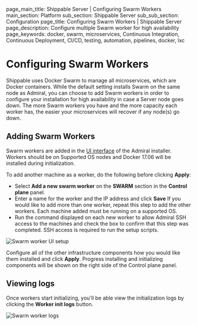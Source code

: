 page_main_title: Shippable Server | Configuring Swarm Workers
main_section: Platform
sub_section: Shippable Server
sub_sub_section: Configuration
page_title: Configuring Swarm Workers | Shippable Server
page_description: Configure multiple Swarm worker for high availability
page_keywords: docker, swarm, microservices, Continuous Integration, Continuous Deployment, CI/CD, testing, automation, pipelines, docker, lxc

# Configuring Swarm Workers

Shippable uses Docker Swarm to manage all microservices, which are Docker containers. While the default setting installs Swarm on the same node as Admiral, you can choose to add Swarm workers in order to configure your installation for high availability in case a Server node goes down. The more Swarm workers you have and the more capacity each worker has, the easier your microservices will recover if any node(s) go down.

## Adding Swarm Workers

Swarm workers are added in the [UI interface](/platform/tutorial/server/install/#the-admiral-ui) of the Admiral installer.  Workers should be on Supported OS nodes and Docker 17.06 will be installed during initialization.

To add another machine as a worker, do the following before clicking **Apply**:

- Select **Add a new swarm worker** on the **SWARM** section in the **Control plane** panel.
- Enter a name for the worker and the IP address and click **Save**  If you would like to add more than one worker, repeat this step to add the other workers.  Each machine added must be running on a supported OS.
- Run the command displayed on each new worker to allow Admiral SSH access to the machines and check the box to confirm that this step was completed.  SSH access is required to run the setup scripts.

<img src="/images/platform/server/admiral-swarm.png" alt="Swarm worker UI setup">

Configure all of the other infrastructure components how you would like them installed and click **Apply**.  Progress installing and initializing components will be shown on the right side of the Control plane panel.

## Viewing logs

Once workers start initializing, you'll be able view the initialization logs by clicking the **Worker init logs** button.

<img src="/images/platform/admiral/admiral-workers-logs.png" alt="Swarm worker logs">
